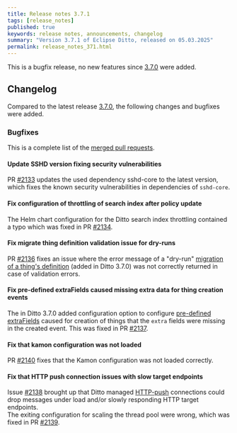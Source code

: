 ```yaml
---
title: Release notes 3.7.1
tags: [release_notes]
published: true
keywords: release notes, announcements, changelog
summary: "Version 3.7.1 of Eclipse Ditto, released on 05.03.2025"
permalink: release_notes_371.html
---
```


This is a bugfix release, no new features since [3.7.0](release_notes_370.html) were added.

## Changelog

Compared to the latest release [3.7.0](release_notes_370.html), the following changes and bugfixes were added.

### Bugfixes

This is a complete list of the
[merged pull requests](https://github.com/eclipse-ditto/ditto/pulls?q=is%3Apr+milestone%3A3.7.1).

#### Update SSHD version fixing security vulnerabilities

PR [#2133](https://github.com/eclipse-ditto/ditto/pull/2133) updates the used dependency sshd-core to the latest version, 
which fixes the known security vulnerabilities in dependencies of `sshd-core`.

#### Fix configuration of throttling of search index after policy update

The Helm chart configuration for the Ditto search index throttling contained a typo which was fixed in PR 
[#2134](https://github.com/eclipse-ditto/ditto/pull/2134).

#### Fix migrate thing definition validation issue for dry-runs

PR [#2136](https://github.com/eclipse-ditto/ditto/pull/2136) fixes an issue where the error message of a "dry-run" 
[migration of a thing's definition](httpapi-concepts.html#things-in-api-2---migrate-thing-definitions) (added in 
Ditto 3.7.0) was not correctly returned in case of validation errors.

#### Fix pre-defined extraFields caused missing extra data for thing creation events

The in Ditto 3.7.0 added configuration option to configure 
[pre-defined extraFields](installation-operating.html#pre-defined-extra-fields-configuration) caused for creation of
things that the `extra` fields were missing in the created event. This was fixed in PR [#2137](https://github.com/eclipse-ditto/ditto/pull/2137).

#### Fix that kamon configuration was not loaded

PR [#2140](https://github.com/eclipse-ditto/ditto/pull/2140) fixes that the Kamon configuration was not loaded correctly.

#### Fix that HTTP push connection issues with slow target endpoints

Issue [#2138](https://github.com/eclipse-ditto/ditto/issues/2138) brought up that Ditto managed [HTTP-push](connectivity-protocol-bindings-http.html)
connections could drop messages under load and/or slowly responding HTTP target endpoints.  
The exiting configuration for scaling the thread pool were wrong, which was fixed in PR [#2139](https://github.com/eclipse-ditto/ditto/pull/2139).

